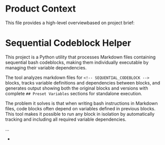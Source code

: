 # Product Context

This file provides a high-level overviewbased on project brief:

# Sequential Codeblock Helper

This project is a Python utility that processes Markdown files containing sequential bash codeblocks, making them individually executable by managing their variable dependencies.

The tool analyzes markdown files for `<!-- SEQUENTIAL_CODEBLOCK -->` blocks, tracks variable definitions and dependencies between blocks, and generates output showing both the original blocks and versions with complete `## Preset Variables` sections for standalone execution.

The problem it solves is that when writing bash instructions in Markdown files, code blocks often depend on variables defined in previous blocks. This tool makes it possible to run any block in isolation by automatically tracking and including all required variable dependencies.

...

*